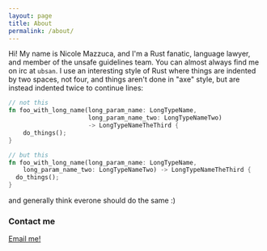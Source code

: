 ```yaml
---
layout: page
title: About
permalink: /about/
---
```


Hi! My name is Nicole Mazzuca, and I'm a Rust fanatic, language lawyer, and
member of the unsafe guidelines team. You can almost always find me on irc at
`ubsan`. I use an interesting style of Rust where things are indented by two
spaces, not four, and things aren't done in "axe" style, but are instead
indented twice to continue lines:

```rust
// not this
fn foo_with_long_name(long_param_name: LongTypeName,
                      long_param_name_two: LongTypeNameTwo) 
                      -> LongTypeNameTheThird {
    do_things();
}

// but this
fn foo_with_long_name(long_param_name: LongTypeName,
    long_param_name_two: LongTypeNameTwo) -> LongTypeNameTheThird {
  do_things();
}
```

and generally think everone should do the same :)

### Contact me

[Email me!](mailto:npmazzuca@gmail.com)
